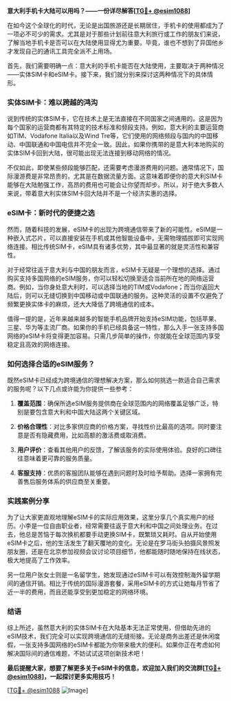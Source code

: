 **意大利手机卡大陆可以用吗？——一份详尽解答[[TG💪+ @esim1088](https://t.me/s/esim1088)]**

在如今这个全球化的时代，无论是出国旅游还是长期居住，手机卡的使用都成为了一项必不可少的需求。尤其是对于那些计划前往意大利旅行或工作的朋友们来说，了解当地手机卡是否可以在大陆使用显得尤为重要。毕竟，谁也不想到了异国他乡才发现自己的通讯工具完全派不上用场。

首先，我们需要明确一点：意大利的手机卡能否在大陆使用，主要取决于两种情况——实体SIM卡和eSIM卡。接下来，我们就分别来探讨这两种情况下的具体情形。

### 实体SIM卡：难以跨越的鸿沟

说到传统的实体SIM卡，它在技术上是无法直接在不同国家之间通用的。这是因为每个国家的运营商都有其特定的技术标准和频段支持。例如，意大利的主要运营商如TIM、Vodafone Italia以及Wind Tre等，它们使用的网络频段与国内的中国移动、中国联通和中国电信并不完全一致。因此，如果你携带的是意大利本地购买的实体SIM卡回到大陆，很可能出现无法连接到移动网络的情况。

不仅如此，即使某些频段能够匹配，还需要考虑漫游费用的问题。通常情况下，国际漫游费是非常昂贵的，尤其是在数据流量方面。这意味着即便你的意大利SIM卡能够在大陆勉强工作，高昂的费用也可能会让你望而却步。所以，对于绝大多数人来说，带着意大利实体SIM卡回大陆并不是一个经济实惠的选择。

### eSIM卡：新时代的便捷之选

然而，随着科技的发展，eSIM卡的出现为跨境通信带来了新的可能性。eSIM是一种嵌入式芯片，可以直接安装在手机或其他智能设备中，无需物理插拔即可实现网络连接。相比传统SIM卡，eSIM具有诸多优势，其中最显著的就是灵活性和兼容性。

对于经常往返于意大利与中国的朋友而言，eSIM卡无疑是一个理想的选择。通过购买支持多国网络的eSIM服务，你可以轻松切换至适合当前所在地的网络运营商。例如，当你身处意大利时，可以选择当地的TIM或Vodafone；而当你返回大陆后，则可以无缝切换到中国移动或中国联通的服务。这种灵活的设置不仅避免了频繁更换实体卡的麻烦，还大大降低了跨境通信的成本。

值得一提的是，近年来越来越多的智能手机品牌开始支持eSIM功能，包括苹果、三星、华为等主流厂商。如果你的手机已经具备这一特性，那么入手一张支持多国网络的eSIM卡将变得更加容易。只需几步简单的操作，你就能在全球范围内享受稳定且高效的网络连接。

### 如何选择合适的eSIM服务？

既然eSIM卡已经成为跨境通信的理想解决方案，那么如何挑选一款适合自己需求的服务呢？以下几点或许能为你提供一些参考：

1. **覆盖范围**：确保所选eSIM服务提供商在全球范围内的网络覆盖足够广泛，特别是要包含意大利和中国大陆这两个关键区域。
   
2. **价格合理性**：对比多家供应商的价格方案，寻找性价比最高的选项。同时要注意是否有隐藏费用，比如高额的激活费或取消费。

3. **用户评价**：查看其他用户的反馈，了解该服务的实际使用体验。良好的口碑往往意味着更可靠的服务质量。

4. **客服支持**：优质的客服团队能够在遇到问题时及时给予帮助。选择一家拥有完善售后服务体系的供应商至关重要。

### 实践案例分享

为了让大家更直观地理解eSIM卡的实际应用效果，这里分享几个真实用户的经历。小李是一位自由职业者，经常需要往返于意大利和中国之间处理业务。在过去，他总是苦恼于每次换机都要手动更换SIM卡，既繁琐又耗时。自从开始使用eSIM卡之后，他的生活发生了翻天覆地的变化。无论是在罗马街头拍摄风景照发朋友圈，还是在北京参加视频会议讨论项目细节，他都能随时随地保持在线状态，极大地提高了工作效率。

另一位用户张女士则是一名留学生，她发现通过eSIM卡可以有效控制海外留学期间的通信开销。相比于传统的国际漫游套餐，采用eSIM卡的方式让她每月节省了近一半的费用，而且还能享受到更加稳定的网络环境。

### 结语

综上所述，虽然意大利的实体SIM卡在大陆基本无法正常使用，但借助先进的eSIM技术，我们完全可以实现跨境通信的无缝衔接。无论是商务出差还是休闲度假，一张支持多国网络的eSIM卡都能为你带来极大的便利。如果你正在考虑如何解决国际间的通信难题，不妨试试这项创新技术吧！

**最后提醒大家，想要了解更多关于eSIM卡的信息，欢迎加入我们的交流群[[TG💪+ @esim1088](https://t.me/s/esim1088)]，一起探讨更多实用技巧！**

[[TG💪+ @esim1088](https://t.me/s/esim1088) ![Image](https://i.postimg.cc/4NQfJmqS/Snipaste-2025-05-13-00-14-12.png)]